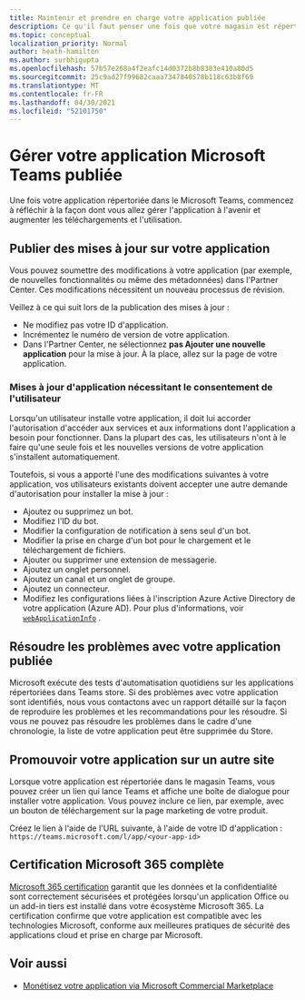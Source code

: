 ```yaml
---
title: Maintenir et prendre en charge votre application publiée
description: Ce qu'il faut penser une fois que votre magasin est répertorié dans Teams store et AppSource.
ms.topic: conceptual
localization_priority: Normal
author: heath-hamilton
ms.author: surbhigupta
ms.openlocfilehash: 57b57e268a4f2eafc14d0372b8b8383e410a80d5
ms.sourcegitcommit: 25c9ad27f99682caaa7347840578b118c63b8f69
ms.translationtype: MT
ms.contentlocale: fr-FR
ms.lasthandoff: 04/30/2021
ms.locfileid: "52101750"
---
```

# <a name="maintain-your-published-microsoft-teams-app"></a>Gérer votre application Microsoft Teams publiée

Une fois votre application répertoriée dans le Microsoft Teams, commencez à réfléchir à la façon dont vous allez gérer l'application à l'avenir et augmenter les téléchargements et l'utilisation.

## <a name="publish-updates-to-your-app"></a>Publier des mises à jour sur votre application

Vous pouvez soumettre des modifications à votre application (par exemple, de nouvelles fonctionnalités ou même des métadonnées) dans l'Partner Center. Ces modifications nécessitent un nouveau processus de révision.

Veillez à ce qui suit lors de la publication des mises à jour :

* Ne modifiez pas votre ID d'application.
* Incrémentez le numéro de version de votre application.
* Dans l'Partner Center, ne sélectionnez **pas Ajouter une nouvelle application** pour la mise à jour. À la place, allez sur la page de votre application.

### <a name="app-updates-requiring-user-consent"></a>Mises à jour d'application nécessitant le consentement de l'utilisateur

Lorsqu'un utilisateur installe votre application, il doit lui accorder l'autorisation d'accéder aux services et aux informations dont l'application a besoin pour fonctionner. Dans la plupart des cas, les utilisateurs n'ont à le faire qu'une seule fois et les nouvelles versions de votre application s'installent automatiquement.

Toutefois, si vous a apporté l'une des modifications suivantes à votre application, vos utilisateurs existants doivent accepter une autre demande d'autorisation pour installer la mise à jour :

* Ajoutez ou supprimez un bot.
* Modifiez l'ID du bot.
* Modifier la configuration de notification à sens seul d'un bot.
* Modifier la prise en charge d'un bot pour le chargement et le téléchargement de fichiers.
* Ajouter ou supprimer une extension de messagerie.
* Ajoutez un onglet personnel.
* Ajoutez un canal et un onglet de groupe.
* Ajoutez un connecteur.
* Modifiez les configurations liées à l'inscription Azure Active Directory de votre application (Azure AD). Pour plus d'informations, voir [`webApplicationInfo`](~/resources/schema/manifest-schema.md#webapplicationinfo) .

## <a name="fix-issues-with-your-published-app"></a>Résoudre les problèmes avec votre application publiée

Microsoft exécute des tests d'automatisation quotidiens sur les applications répertoriées dans Teams store. Si des problèmes avec votre application sont identifiés, nous vous contactons avec un rapport détaillé sur la façon de reproduire les problèmes et les recommandations pour les résoudre. Si vous ne pouvez pas résoudre les problèmes dans le cadre d'une chronologie, la liste de votre application peut être supprimée du Store.

## <a name="promote-your-app-on-another-site"></a>Promouvoir votre application sur un autre site

Lorsque votre application est répertoriée dans le magasin Teams, vous pouvez créer un lien qui lance Teams et affiche une boîte de dialogue pour installer votre application. Vous pouvez inclure ce lien, par exemple, avec un bouton de téléchargement sur la page marketing de votre produit.

Créez le lien à l'aide de l'URL suivante, à l'aide de votre ID d'application : `https://teams.microsoft.com/l/app/<your-app-id>`

## <a name="complete-microsoft-365-certification"></a>Certification Microsoft 365 complète

[Microsoft 365 certification](/microsoft-365-app-certification/docs/certification) garantit que les données et la confidentialité sont correctement sécurisées et protégées lorsqu'un application Office ou un add-in tiers est installé dans votre écosystème Microsoft 365. La certification confirme que votre application est compatible avec les technologies Microsoft, conforme aux meilleures pratiques de sécurité des applications cloud et prise en charge par Microsoft.

## <a name="see-also"></a>Voir aussi

* [Monétisez votre application via Microsoft Commercial Marketplace](/office/dev/store/monetize-addins-through-microsoft-commercial-marketplace)
